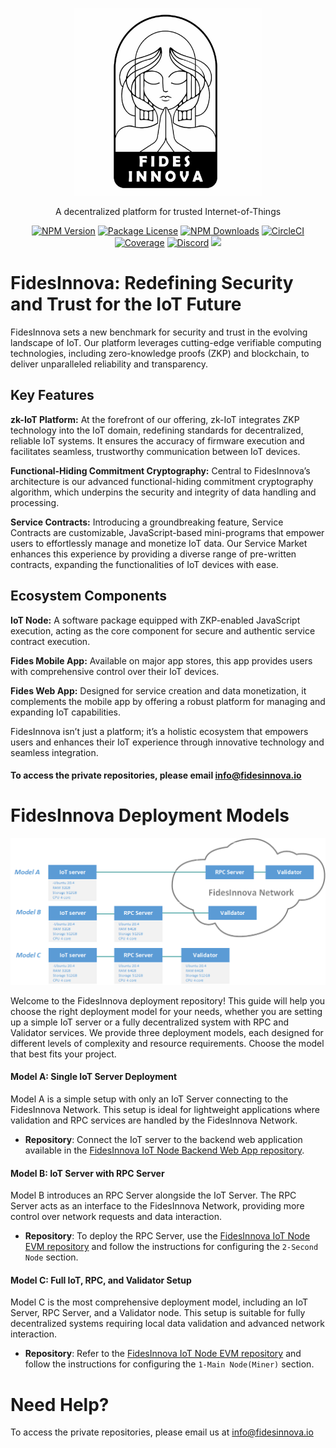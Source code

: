 <p align="center">
<img src="github-logo.jpg" width="300" height="300">
</p>

[circleci-image]: https://img.shields.io/circleci/build/github/nestjs/nest/master?token=abc123def456
[circleci-url]: https://circleci.com/gh/nestjs/nest

  <p align="center">A decentralized platform for trusted Internet-of-Things</p>
    <p align="center">
<a href="https://www.npmjs.com/~nestjscore" target="_blank"><img src="https://img.shields.io/npm/v/@nestjs/core.svg" alt="NPM Version" /></a>
<a href="https://www.npmjs.com/~nestjscore" target="_blank"><img src="https://img.shields.io/npm/l/@nestjs/core.svg" alt="Package License" /></a>
<a href="https://www.npmjs.com/~nestjscore" target="_blank"><img src="https://img.shields.io/npm/dm/@nestjs/common.svg" alt="NPM Downloads" /></a>
<a href="https://circleci.com/gh/nestjs/nest" target="_blank"><img src="https://img.shields.io/circleci/build/github/nestjs/nest/master" alt="CircleCI" /></a>
<a href="https://coveralls.io/github/nestjs/nest?branch=master" target="_blank"><img src="https://coveralls.io/repos/github/nestjs/nest/badge.svg?branch=master#9" alt="Coverage" /></a>
<a href="https://discord.com/invite/NQdM6JGwcs" target="_blank"><img src="https://img.shields.io/badge/discord-online-brightgreen.svg" alt="Discord"/></a>
<a href="https://twitter.com/FidesInnov93442" target="_blank"><img src="https://img.shields.io/twitter/follow/nestframework.svg?style=social&label=Follow"></a>
</p>


# FidesInnova: Redefining Security and Trust for the IoT Future
FidesInnova sets a new benchmark for security and trust in the evolving landscape of IoT. Our platform leverages cutting-edge verifiable computing technologies, including zero-knowledge proofs (ZKP) and blockchain, to deliver unparalleled reliability and transparency.
<br>
## Key Features
<strong>zk-IoT Platform:</strong> At the forefront of our offering, zk-IoT integrates ZKP technology into the IoT domain, redefining standards for decentralized, reliable IoT systems. It ensures the accuracy of firmware execution and facilitates seamless, trustworthy communication between IoT devices.

<strong>Functional-Hiding Commitment Cryptography:</strong> Central to FidesInnova’s architecture is our advanced functional-hiding commitment cryptography algorithm, which underpins the security and integrity of data handling and processing.

<strong>Service Contracts:</strong> Introducing a groundbreaking feature, Service Contracts are customizable, JavaScript-based mini-programs that empower users to effortlessly manage and monetize IoT data. Our Service Market enhances this experience by providing a diverse range of pre-written contracts, expanding the functionalities of IoT devices with ease.

## Ecosystem Components
<strong> IoT Node:</strong> A software package equipped with ZKP-enabled JavaScript execution, acting as the core component for secure and authentic service contract execution.<br>

<strong> Fides Mobile App:</strong> Available on major app stores, this app provides users with comprehensive control over their IoT devices.<br>

<strong> Fides Web App:</strong> Designed for service creation and data monetization, it complements the mobile app by offering a robust platform for managing and expanding IoT capabilities.<br>

FidesInnova isn’t just a platform; it’s a holistic ecosystem that empowers users and enhances their IoT experience through innovative technology and seamless integration.
#### To access the private repositories, please email info@fidesinnova.io

# FidesInnova Deployment Models
<p align="center">
<img src="Chart.png">
</p>

Welcome to the FidesInnova deployment repository! This guide will help you choose the right deployment model for your needs, whether you are setting up a simple IoT server or a fully decentralized system with RPC and Validator services.
We provide three deployment models, each designed for different levels of complexity and resource requirements. Choose the model that best fits your project.

#### Model A: Single IoT Server Deployment
Model A is a simple setup with only an IoT Server connecting to the FidesInnova Network. This setup is ideal for lightweight applications where validation and RPC services are handled by the FidesInnova Network.

- **Repository**: Connect the IoT server to the backend web application available in the [FidesInnova IoT Node Backend Web App repository](https://github.com/FidesInnova/iot_node_backend_web_app).

#### Model B: IoT Server with RPC Server
Model B introduces an RPC Server alongside the IoT Server. The RPC Server acts as an interface to the FidesInnova Network, providing more control over network requests and data interaction.

- **Repository**: To deploy the RPC Server, use the [FidesInnova IoT Node EVM repository](https://github.com/FidesInnova/iot_node_evm) and follow the instructions for configuring the `2-Second Node` section.

#### Model C: Full IoT, RPC, and Validator Setup
Model C is the most comprehensive deployment model, including an IoT Server, RPC Server, and a Validator node. This setup is suitable for fully decentralized systems requiring local data validation and advanced network interaction.

- **Repository**: Refer to the [FidesInnova IoT Node EVM repository](https://github.com/FidesInnova/iot_node_evm) and follow the instructions for configuring the `1-Main Node(Miner)` section.
  
# Need Help?
To access the private repositories, please email us at info@fidesinnova.io

